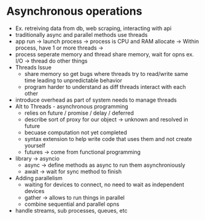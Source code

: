 # Asynchronous operations

- Ex. retreiving data from db, web scraping, interacting with api
- traditionally async and parallel methods use threads
- app run -> launch process -> process is CPU and RAM allocate -> Within process, have 1 or more threads -> 
- process seperate memory and thread share memory, wait for opns ex. I/O -> thread do other things 
- Threads Issue
    - share memory so get bugs where threads try to read/write same time leading to unpredictable behavior
    - program harder to understand as diff threads interact with each other
-  introduce overhead as part of system needs to manage threads
- Alt to Threads - asynchronous programming
    - relies on future / promise / delay / deferred
    - describe sort of proxy for our object -> unknown and resolved in future
    - becuase computation not yet completed
    - syntax extension to help write code that uses them and not create yourself
    - futures -> come from functional programming
- library -> asyncio 
    - async -> define methods as async to run them asynchroniously
    - await -> wait for sync method to finish
- Adding parallelism 
    - waiting for devices to connect, no need to wait as independent devices
    - gather -> allows to run things in parallel
    - combine sequential and parallel opns 
- handle streams, sub processes, queues, etc